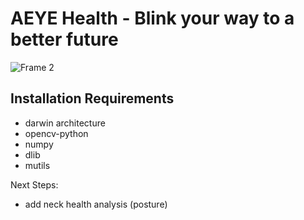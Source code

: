 # AEYE Health - Blink your way to a better future
![Frame 2](https://github.com/AEYEHealth/AEYEHealth/assets/10799950/2fb00595-f08c-4d18-8665-26d4cf3db8eb)

## Installation Requirements
- darwin architecture
- opencv-python
- numpy
- dlib
- mutils

Next Steps:
- add neck health analysis (posture)